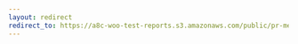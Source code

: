 ```yaml
---
layout: redirect
redirect_to: https://a8c-woo-test-reports.s3.amazonaws.com/public/pr-merge/44197/api/index.html
---
```

